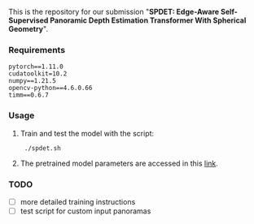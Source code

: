 This is the repository for our submission "**SPDET: Edge-Aware Self-Supervised Panoramic Depth Estimation Transformer With Spherical Geometry**". 

### Requirements
```
pytorch==1.11.0
cudatoolkit=10.2
numpy==1.21.5
opencv-python==4.6.0.66
timm==0.6.7
```

### Usage
1. Train and test the model with the script:
   ```
    ./spdet.sh
   ```
2. The pretrained model parameters are accessed in this [link](https://drive.google.com/drive/folders/1Oh0RW_vFOY9pZKPWz0lipeRElruqFCq9?usp=sharing).

### TODO
- [ ] more detailed training instructions
- [ ] test script for custom input panoramas
